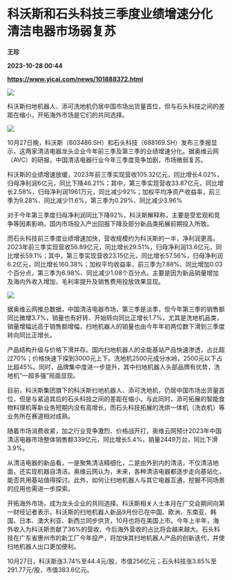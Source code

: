 # 科沃斯和石头科技三季度业绩增速分化 清洁电器市场弱复苏
**王珍**

**2023-10-28 00:44**

**https://www.yicai.com/news/101888372.html**

![](https://imgcdn.yicai.com/uppics/slides/2023/10/a8906acc0136af2e6fcda13c81592dec.jpg)

科沃斯扫地机器人、添可洗地机仍居中国市场出货量首位，但与石头科技之间的差距在缩小，开拓海外市场是它们的共同选择。

![](https://imgcdn.yicai.com/uppics/images/2023/10/943f7ac16b2cb8776e186f5db77b9a67.jpg)

10月27日晚，科沃斯（603486.SH）和石头科技（688169.SH）发布三季报显示，这两家清洁电器龙头企业今年前三季及第三季的业绩增速分化。据奥维云网（AVC）的研报，中国清洁电器行业今年三季度竞争加剧，市场微弱复苏。

科沃斯的业绩增速放缓，2023年前三季实现营收105.32亿元，同比增长4.02%，归母净利润6亿元，同比下降46.21%；其中，第三季实现营收33.87亿元，同比增长2.58%，归母净利润1961万元，同比减少92%；加权平均净资产收益率，前三季为9.28%、同比减少11.6%，第三季为0.29%、同比减少3.96%

对于今年第三季度归母净利润同比下降92%，科沃斯解释称，主要是受宏观和竞争等因素影响，国内市场投入产出回报下降及部分新品类拓展前期投入所致。

而石头科技前三季度业绩增速加快，营收规模约为科沃斯的一半，净利润更高。2023年前三季实现营收56.89亿元，同比增长29.51%，归母净利润13.6亿元，同比增长59.1%；其中，第三季实现营收23.15亿元，同比增长57.56%，归母净利润6.2亿元，同比增长160.38%；加权平均收益率，前三季为7.88%、同比增加0.03个百分点，第三季为6.98%、同比减少1.08个百分点。主要是因为新品销量增加及海内外收入增加，毛利率提升及销售费用投放效果显现。

![](https://imgcdn.yicai.com/uppics/images/2023/10/a85b5186b5ddc64f841e5e65778ddd90.jpg)

据奥维云网推总数据，中国清洁电器市场，第三季是淡季，但今年第三季的销售额同比微增3.7%，销量也有好转、开始转向同比正增长1.7%，尤其是洗地机品类，销量增幅远高于销售额增幅，扫地机器人的销量也由今年年初两位数下滑到三季度转向同比正增长。

产品结构升级与价格下滑并存。国内扫地机器人的全能基站产品快速渗透，占比超过70%；价格快速下探到3000元上下。洗地机2500元成分水岭，2500元以下占比超45%。同时，品牌集中度进一步提升，其中扫地机器人头部品牌有优势，洗地机“一超多强”局面显现。

目前，科沃斯集团旗下的科沃斯扫地机器人、添可洗地机，仍居中国市场出货量首位，但是与紧追其后的石头科技之间的差距在缩小。与此同时，添可拓展的智能食物料理机等新业务短期内没有高增长，而石头科技拓展的洗烘一体机（洗衣机）等业务所在赛道相对成熟。

随着市场消费收紧，加之行业竞争激烈、价格战开打，奥维云网预计2023年中国清洁电器市场整体销售额339亿元，同比增长5.4%，销量2449万台，同比下滑3.9%。

从清洁电器的新品看，一是聚焦清洁精细化，二是由外到内的清洁，不仅清洁地面，还实现机器自清洁。奥维云网认为，未来，各种清洁电器都逐步走向基站化，能否共用基站值得探讨。此外，如何让扫地机器人与其它电器互通，挖掘不同场景的应用也需进一步探索。

开拓海外市场，成为龙头企业的共同选择。科沃斯相关人士本月在广交会期间向第一财经记者表示，科沃斯的扫地机器人新品9月份已在中国、欧洲、东南亚、韩国、日本、澳大利亚、新西兰同步供货，10月也将在美国上市。今年上半年，海外收入为科沃斯贡献了36%的营收，今后海外营收的占比将会越来越大。石头科技在广东省惠州市的新工厂今年投产，将加快其扫地机器人产品的创新迭代，并使扫地机器人出口更加便利。

10月27日，科沃斯涨3.74%至44.4元/股，市值256亿元；石头科技涨3.85%至291.77元/股，市值383.6亿元。
